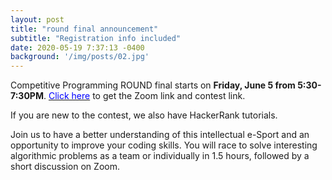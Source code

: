 ```yaml
---
layout: post
title: "round final announcement"
subtitle: "Registration info included"
date: 2020-05-19 7:37:13 -0400
background: '/img/posts/02.jpg'
---
```


Competitive Programming ROUND final starts on **Friday, June 5 from 5:30-7:30PM**. [<span style="color: blue">Click here</span>](http://bit.ly/UWBcomp) to get the Zoom link and contest link.

If you are new to the contest, we also have HackerRank tutorials.

Join us to have a better understanding of this intellectual e-Sport and an opportunity to improve your coding skills.
You will race to solve interesting algorithmic problems as a team or individually in 1.5 hours, followed by a short discussion on Zoom.

